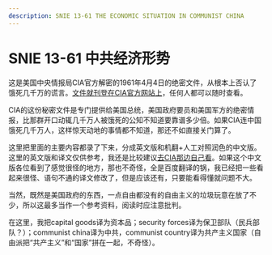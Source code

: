 ```yaml
---
description: SNIE 13-61 THE ECONOMIC SITUATION IN COMMUNIST CHINA
---
```


# SNIE 13-61 中共经济形势

这是美国中央情报局CIA官方解密的1961年4月4日的绝密文件，从根本上否认了饿死几千万的谎言。[文件就刊登在CIA官方网站上](https://www.cia.gov/readingroom/document/0001098172)，任何人都可以随时查看。

CIA的这份秘密文件是专门提供给美国总统，美国政府要员和美国军方的绝密情报，比那群开口动辄几千万人被饿死的公知不知道要靠谱多少倍。如果CIA连中国饿死几千万人，这样惊天动地的事情都不知道，那还不如直接关门算了。

这里把里面的主要内容都录了下来，分成英文版和机翻+人工对照润色的中文版。这里的英文版和译文仅供参考，我还是比较建议[去CIA那边自己看](https://www.cia.gov/readingroom/document/0001098172)。如果这个中文版各位看到了感觉很怪的地方，那也不奇怪，全是百度翻译的锅，我已经把一些看起来很怪、语句不通的译文修改了，但是应该还有，只要能看得懂就问题不大。

当然，既然是美国政府的东西，一点自由都没有的自由主义的垃圾玩意在放了不少，所以这最多当作一个参考资料，阅读时应注意批判。

在这里，我把capital goods译为资本品；security forces译为保卫部队（民兵部队？）；communist china译为中共，communist country译为共产主义国家（自由派把“共产主义”和“国家”拼在一起，不奇怪）。

